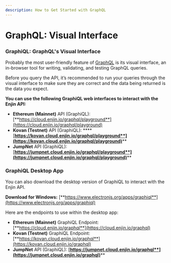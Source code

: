 ```yaml
---
description: How to Get Started with GraphQL
---
```


# GraphQL: Visual Interface

### GraphiQL: GraphQL's Visual Interface

Probably the most user-friendly feature of [GraphQL](https://graphql.org) is its visual interface, an in-browser tool for writing, validating, and testing GraphQL queries.

Before you query the API, it’s recommended to run your queries through the visual interface to make sure they are correct and the data being returned is the data you expect.

**You can use the following GraphiQL web interfaces to interact with the Enjin API:**

* **Ethereum (Mainnet)** API (GraphiQL): [**https://cloud.enjin.io/graphql/playground**](https://cloud.enjin.io/graphql/playground)
* **Kovan (Testnet)** API (GraphiQL): **** [**https://kovan.cloud.enjin.io/graphql/playground**](https://kovan.cloud.enjin.io/graphql/playground)****
* **JumpNet** API (GraphiQL): [**https://jumpnet.cloud.enjin.io/graphql/playground**](https://jumpnet.cloud.enjin.io/graphql/playground)****

### GraphiQL Desktop App

You can also download the desktop version of GraphiQL to interact with the Enjin API.

**Download for Windows:** [**https://www.electronjs.org/apps/graphiql**](https://www.electronjs.org/apps/graphiql)

Here are the endpoints to use within the desktop app:

* **Ethereum (Mainnet)** GraphiQL Endpoint: [**https://cloud.enjin.io/graphql**](https://cloud.enjin.io/graphql)
* **Kovan (Testnet)** GraphiQL Endpoint: [**https://kovan.cloud.enjin.io/graphql**](https://kovan.cloud.enjin.io/graphql)
* **JumpNet** API (GraphiQL): [**https://jumpnet.cloud.enjin.io/graphql**](https://jumpnet.cloud.enjin.io/graphql)****
